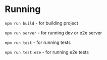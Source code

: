 # Running
`npm run build` - for building project

`npm run server` - for running dev or e2e server

`npm run test` - for running tests

`npm run test:e2e` - for running e2e tests
